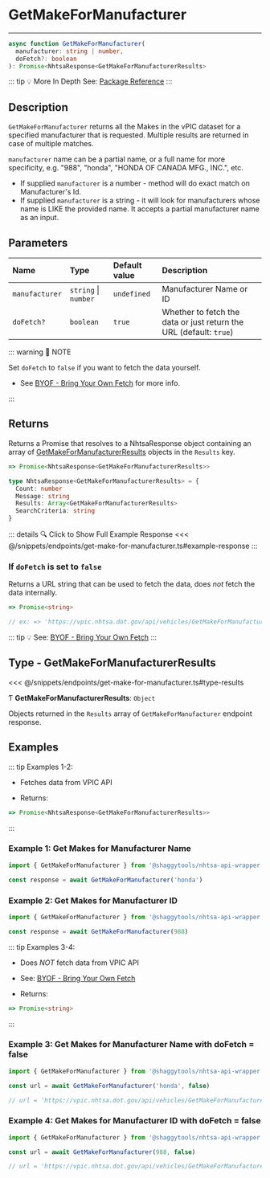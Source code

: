 # GetMakeForManufacturer

---

```typescript
async function GetMakeForManufacturer(
  manufacturer: string | number,
  doFetch?: boolean
): Promise<NhtsaResponse<GetMakeForManufacturerResults>
```

::: tip :bulb: More In Depth
See: [Package Reference](../../../typedoc/api/vpic/endpoints/GetMakeForManufacturer)
:::

## Description

`GetMakeForManufacturer` returns all the Makes in the vPIC dataset for a specified manufacturer
that is requested. Multiple results are returned in case of multiple matches.

`manufacturer` name can be a partial name, or a full name for more specificity, e.g. "988",
"honda", "HONDA OF CANADA MFG., INC.", etc.

- If supplied `manufacturer` is a number - method will do exact match on Manufacturer's Id.
- If supplied `manufacturer` is a string - it will look for manufacturers whose name is LIKE the
  provided name. It accepts a partial manufacturer name as an input.

## Parameters

| Name           | Type                 | Default value | Description                                                        |
| :------------- | :------------------- | :------------ | :----------------------------------------------------------------- |
| `manufacturer` | `string` \| `number` | `undefined`   | Manufacturer Name or ID                                            |
| `doFetch?`     | `boolean`            | `true`        | Whether to fetch the data or just return the URL (default: `true`) |

::: warning 📝 NOTE

Set `doFetch` to `false` if you want to fetch the data yourself.

- See [BYOF - Bring Your Own Fetch](../../bring-your-own-fetch.md#option-1-set-dofetch-to-false)
  for more info.

:::

## Returns

Returns a Promise that resolves to a NhtsaResponse object containing an array of
[GetMakeForManufacturerResults](#type-getmakeformanufacturerresults) objects in the `Results` key.

```typescript
=> Promise<NhtsaResponse<GetMakeForManufacturerResults>>
```

```typescript
type NhtsaResponse<GetMakeForManufacturerResults> = {
  Count: number
  Message: string
  Results: Array<GetMakeForManufacturerResults>
  SearchCriteria: string
}
```

::: details :mag: Click to Show Full Example Response
<<< @/snippets/endpoints/get-make-for-manufacturer.ts#example-response
:::

### If `doFetch` is set to `false`

Returns a URL string that can be used to fetch the data, does _not_ fetch the data internally.

```typescript
=> Promise<string>

// ex: => 'https://vpic.nhtsa.dot.gov/api/vehicles/GetMakeForManufacturer/?format=json'
```

::: tip :bulb: See: [BYOF - Bring Your Own Fetch](../../bring-your-own-fetch.md#option-1-set-dofetch-to-false)
:::

## Type - GetMakeForManufacturerResults

<<< @/snippets/endpoints/get-make-for-manufacturer.ts#type-results

Ƭ **GetMakeForManufacturerResults**: `Object`

Objects returned in the `Results` array of `GetMakeForManufacturer` endpoint response.

## Examples

::: tip Examples 1-2:

- Fetches data from VPIC API

- Returns:

```typescript
=> Promise<NhtsaResponse<GetMakeForManufacturerResults>>
```

:::

### Example 1: Get Makes for Manufacturer Name

```ts
import { GetMakeForManufacturer } from '@shaggytools/nhtsa-api-wrapper'

const response = await GetMakeForManufacturer('honda')
```

### Example 2: Get Makes for Manufacturer ID

```ts
import { GetMakeForManufacturer } from '@shaggytools/nhtsa-api-wrapper'

const response = await GetMakeForManufacturer(988)
```

::: tip Examples 3-4:

- Does _NOT_ fetch data from VPIC API

- See: [BYOF - Bring Your Own Fetch](../../bring-your-own-fetch.md#option-1-set-dofetch-to-false)

- Returns:

```typescript
=> Promise<string>
```

:::

### Example 3: Get Makes for Manufacturer Name with doFetch = false

```ts
import { GetMakeForManufacturer } from '@shaggytools/nhtsa-api-wrapper'

const url = await GetMakeForManufacturer('honda', false)

// url = 'https://vpic.nhtsa.dot.gov/api/vehicles/GetMakeForManufacturer/honda?format=json'
```

### Example 4: Get Makes for Manufacturer ID with doFetch = false

```ts
import { GetMakeForManufacturer } from '@shaggytools/nhtsa-api-wrapper'

const url = await GetMakeForManufacturer(988, false)

// url = 'https://vpic.nhtsa.dot.gov/api/vehicles/GetMakeForManufacturer/988?format=json'
```
